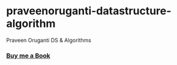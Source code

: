 # praveenoruganti-datastructure-algorithm
 Praveen Oruganti DS & Algorithms

### [Buy me a Book](https://www.buymeacoffee.com/praveenoruganti)
